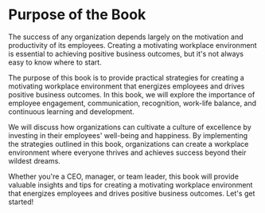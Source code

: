 Purpose of the Book
=================================

The success of any organization depends largely on the motivation and productivity of its employees. Creating a motivating workplace environment is essential to achieving positive business outcomes, but it's not always easy to know where to start.

The purpose of this book is to provide practical strategies for creating a motivating workplace environment that energizes employees and drives positive business outcomes. In this book, we will explore the importance of employee engagement, communication, recognition, work-life balance, and continuous learning and development.

We will discuss how organizations can cultivate a culture of excellence by investing in their employees' well-being and happiness. By implementing the strategies outlined in this book, organizations can create a workplace environment where everyone thrives and achieves success beyond their wildest dreams.

Whether you're a CEO, manager, or team leader, this book will provide valuable insights and tips for creating a motivating workplace environment that energizes employees and drives positive business outcomes. Let's get started!
